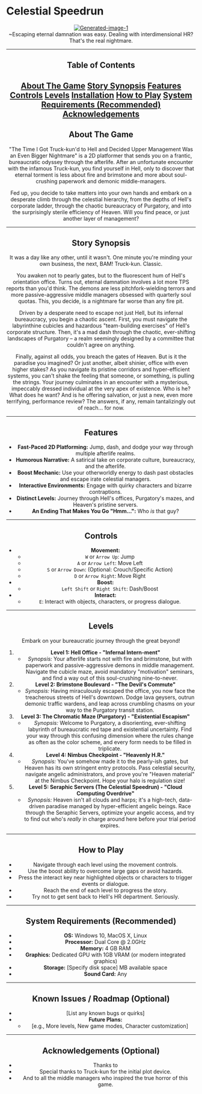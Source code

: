 # Celestial Speedrun
<div align="center">
<a href="https://ibb.co/yFXqp8X1"><img src="https://i.ibb.co/60mF84mx/Generated-image-1.png" alt="Generated-image-1" border="0"></a>

<br>
~Escaping eternal damnation was easy. Dealing with interdimensional HR? That's the real nightmare.

---

## Table of Contents
  [About The Game](#about-the-game)
  [Story Synopsis](#story-synopsis)
  [Features](#features)
  [Controls](#controls)
  [Levels](#levels)
  [Installation](#installation)
  [How to Play](#how-to-play)
  [System Requirements (Recommended)](#system-requirements-recommended)
  [Acknowledgements](#acknowledgements) 
---

## About The Game

"The Time I Got Truck-kun'd to Hell and Decided Upper Management Was an Even Bigger Nightmare" is a 2D platformer that sends you on a frantic, bureaucratic odyssey through the afterlife. After an unfortunate encounter with the infamous Truck-kun, you find yourself in Hell, only to discover that eternal torment is less about fire and brimstone and more about soul-crushing paperwork and demonic middle-managers.

Fed up, you decide to take matters into your own hands and embark on a desperate climb through the celestial hierarchy, from the depths of Hell's corporate ladder, through the chaotic bureaucracy of Purgatory, and into the surprisingly sterile efficiency of Heaven. Will you find peace, or just another layer of management?

---

## Story Synopsis

It was a day like any other, until it wasn't. One minute you're minding your own business, the next, BAM! Truck-kun. Classic.

You awaken not to pearly gates, but to the fluorescent hum of Hell's orientation office. Turns out, eternal damnation involves a lot more TPS reports than you'd think. The demons are less pitchfork-wielding terrors and more passive-aggressive middle managers obsessed with quarterly soul quotas. This, you decide, is a nightmare far worse than any fire pit.

Driven by a desperate need to escape not just Hell, but its infernal bureaucracy, you begin a chaotic ascent. First, you must navigate the labyrinthine cubicles and hazardous "team-building exercises" of Hell's corporate structure. Then, it's a mad dash through the chaotic, ever-shifting landscapes of Purgatory – a realm seemingly designed by a committee that couldn't agree on anything.

Finally, against all odds, you breach the gates of Heaven. But is it the paradise you imagined? Or just another, albeit shinier, office with even higher stakes? As you navigate its pristine corridors and hyper-efficient systems, you can't shake the feeling that someone, or something, is pulling the strings. Your journey culminates in an encounter with a mysterious, impeccably dressed individual at the very apex of existence. Who is he? What does he want? And is he offering salvation, or just a new, even more terrifying, performance review? The answers, if any, remain tantalizingly out of reach... for now.

---

## Features

*   **Fast-Paced 2D Platforming:** Jump, dash, and dodge your way through multiple afterlife realms.
*   **Humorous Narrative:** A satirical take on corporate culture, bureaucracy, and the afterlife.
*   **Boost Mechanic:** Use your otherworldly energy to dash past obstacles and escape irate celestial managers.
*   **Interactive Environments:** Engage with quirky characters and bizarre contraptions.
*   **Distinct Levels:** Journey through Hell's offices, Purgatory's mazes, and Heaven's pristine servers.
*   **An Ending That Makes You Go "Hmm...":** Who *is* that guy?

---

## Controls

*   **Movement:**
    *   `W` or `Arrow Up`: Jump
    *   `A` or `Arrow Left`: Move Left
    *   `S` or `Arrow Down`: (Optional: Crouch/Specific Action)
    *   `D` or `Arrow Right`: Move Right
*   **Boost:**
    *   `Left Shift` or `Right Shift`: Dash/Boost
*   **Interact:**
    *   `E`: Interact with objects, characters, or progress dialogue.

---

## Levels

Embark on your bureaucratic journey through the great beyond!

1.  **Level 1: Hell Office - "Infernal Intern-ment"**
    *   *Synopsis:* Your afterlife starts not with fire and brimstone, but with paperwork and passive-aggressive demons in middle management. Navigate the cubicle maze, avoid mandatory "motivation" seminars, and find a way out of this soul-crushing nine-to-never.
2.  **Level 2: Brimstone Boulevard - "The Devil's Commute"**
    *   *Synopsis:* Having miraculously escaped the office, you now face the treacherous streets of Hell's downtown. Dodge lava geysers, outrun demonic traffic wardens, and leap across crumbling chasms on your way to the Purgatory transit station.
3.  **Level 3: The Chromatic Maze (Purgatory) - "Existential Escapism"**
    *   *Synopsis:* Welcome to Purgatory, a disorienting, ever-shifting labyrinth of bureaucratic red tape and existential uncertainty. Find your way through this confusing dimension where the rules change as often as the color scheme, and every form needs to be filled in triplicate.
4.  **Level 4: Nimbus Checkpoint - "Heavenly H.R."**
    *   *Synopsis:* You've somehow made it to the pearly-ish gates, but Heaven has its own stringent entry protocols. Pass celestial security, navigate angelic administrators, and prove you're "Heaven material" at the Nimbus Checkpoint. Hope your halo is regulation size!
5.  **Level 5: Seraphic Servers (The Celestial Speedrun) - "Cloud Computing Overdrive"**
    *   *Synopsis:* Heaven isn't all clouds and harps; it's a high-tech, data-driven paradise managed by hyper-efficient angelic beings. Race through the Seraphic Servers, optimize your angelic access, and try to find out who's *really* in charge around here before your trial period expires.

---

## How to Play

*   Navigate through each level using the movement controls.
*   Use the boost ability to overcome large gaps or avoid hazards.
*   Press the interact key near highlighted objects or characters to trigger events or dialogue.
*   Reach the end of each level to progress the story.
*   Try not to get sent back to Hell's HR department. Seriously.

---

## System Requirements (Recommended)

*   **OS:** Windows 10, MacOS X, Linux
*   **Processor:** Dual Core @ 2.0GHz
*   **Memory:** 4 GB RAM
*   **Graphics:** Dedicated GPU with 1GB VRAM (or modern integrated graphics)
*   **Storage:** [Specify disk space] MB available space
*   **Sound Card:** Any

---

## Known Issues / Roadmap (Optional)

*   [List any known bugs or quirks]
*   **Future Plans:**
    *   [e.g., More levels, New game modes, Character customization]

---

## Acknowledgements (Optional)

*   Thanks to 
*   Special thanks to Truck-kun for the initial plot device.
*   And to all the middle managers who inspired the true horror of this game.
